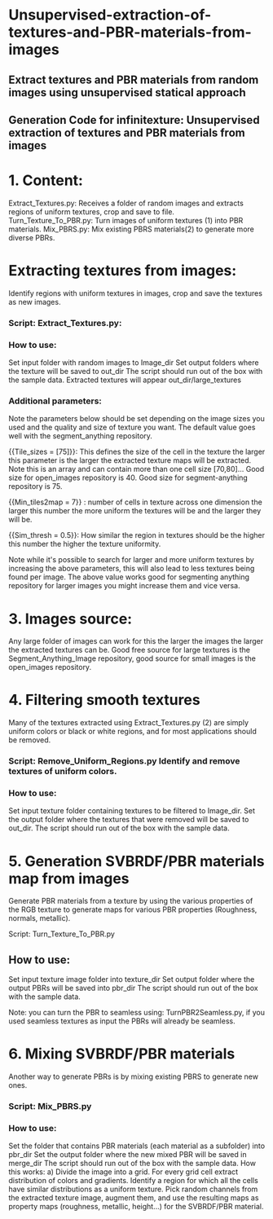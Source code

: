 # Unsupervised-extraction-of-textures-and-PBR-materials-from-images
## Extract textures and PBR materials from random images using unsupervised statical approach
## Generation Code for infinitexture: Unsupervised extraction of textures  and PBR materials from images

# 1. Content:
Extract_Textures.py: Receives a folder of random images and extracts regions of uniform textures, crop and save to file.  
Turn_Texture_To_PBR.py: Turn images of uniform textures (1) into PBR materials.
Mix_PBRS.py: Mix existing PBRS materials(2) to generate more diverse PBRs.


# Extracting textures from images:
Identify regions with uniform textures in images, crop and save the textures as new images.

### Script: Extract_Textures.py:

### How to use: 
Set input folder with random images to Image_dir
Set output folders where the texture will be saved to   out_dir
The script should run out of the box with the sample data.
Extracted textures will appear out_dir/large_textures

### Additional parameters:
Note the parameters below should be set depending on the image sizes you used and the quality and size of texture you want. The default value goes well with the segment_anything repository.

{{Tile_sizes = [75]}}:  This defines the size of the cell in the texture the larger this parameter is the larger the extracted texture maps will be extracted. Note this is an array and can contain more than one cell size [70,80]... Good size for open_images repository is 40. Good size for segment-anything repository is 75. 


{{Min_tiles2map = 7}} : number of cells in texture across one dimension  the larger this number the more uniform the textures will be and the larger they will be. 

{{Sim_thresh = 0.5}}: How similar the region in textures should be the higher this number the higher the texture uniformity.

Note while it's possible to search for larger and more uniform textures  by increasing the above parameters, this will also lead to less textures being found per image. The above value works good for segmenting anything repository for larger images you might increase them  and vice versa. 

# 3. Images source:
Any large folder of images can work for this the larger the images the larger the extracted textures can be.  Good free source for large textures is the Segment_Anything_Image repository, good source for small images is the open_images repository.
# 4. Filtering smooth textures
Many of the textures extracted using Extract_Textures.py (2)  are simply uniform colors or black or white regions, and for most applications should be removed.

### Script: Remove_Uniform_Regions.py Identify and remove textures of uniform colors.

### How to use: 
Set input texture folder containing textures  to be filtered to Image_dir.
Set the output folder where the textures that were removed will be saved to  out_dir.
The script should run out of the box with the sample data.

# 5. Generation SVBRDF/PBR materials map from images
Generate PBR materials from a texture by using the various properties of the RGB texture to generate maps for various PBR properties (Roughness, normals, metallic).

Script: Turn_Texture_To_PBR.py

## How to use: 
Set input texture image folder into texture_dir
Set output folder where the output PBRs will be saved into  pbr_dir
The script should run out of the box with the sample data.

Note: you can turn the PBR to seamless using: TurnPBR2Seamless.py, if you used seamless textures as input the PBRs will already be seamless.
# 6. Mixing  SVBRDF/PBR materials 
Another way to generate PBRs is by mixing existing PBRS to generate new ones.

### Script: Mix_PBRS.py

### How to use: 
Set the folder that contains PBR materials (each material as a subfolder)  into pbr_dir
Set the output folder where the new mixed PBR will be saved in  merge_dir
The script should run out of the box with the sample data.
How this works:
a) Divide the image into a grid. For every grid cell extract distribution of colors and gradients. Identify a region for which
all the cells have similar distributions as a uniform texture. Pick random channels from the extracted
texture image, augment them, and use the resulting maps as property maps (roughness, metallic,
height...) for the SVBRDF/PBR material.
